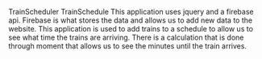 TrainScheduler
 TrainSchedule
This application uses jquery and a firebase api.  Firebase is what stores the data and allows us to add new data to the website.  This application is used to add trains to a schedule to allow us to see what time the trains are arriving.  There is a calculation that is done through moment that allows us to see the minutes until the train arrives. 
